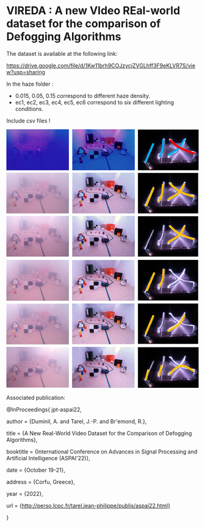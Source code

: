 # VIREDA : A new VIdeo REal-world dataset for the comparison of  Defogging Algorithms 

The dataset is available at the following link:

https://drive.google.com/file/d/1Kw11brh9COJzycjZVGLhff3F9eKLVR7S/view?usp=sharing

In the haze folder : 
* 0.015, 0.05, 0.15 correspond to different haze density.
* ec1, ec2, ec3, ec4, ec5, ec6 correspond to six different lighting conditions.

Include csv files !

![Caption](img/eclairages.png "Several lighting conditions")

Associated publication:


@InProceedings{	  jpt-aspai22,

  author	= {Duminil, A. and Tarel, J.-P. and Br\'emond, R.},
  
  title		= {A New Real-World Video Dataset for the Comparison of Defogging Algorithms},
  
  booktitle	= {International Conference on Advances in Signal Processing and Artificial Intelligence (ASPAI'22)},
  
  date		= {October 19-21},
  
  address	= {Corfu, Greece},
  
  year		= {2022},
  
  url		= {http://perso.lcpc.fr/tarel.jean-philippe/publis/aspai22.html}
  
}
